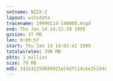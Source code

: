 ```yaml
---
setname: NZIX-I
layout: witsdata
tracename: 19990114-140000.mngd
end: Thu Jan 14 14:12:39 1999
gzsize: 37 MB
len: 0:09:57
start: Thu Jan 14 14:02:42 1999
totalwirelen: 390 MB
pkts: 1 million
size: 79 MB
md5: 34324125d699921e24df114c6e2524dc
---
```

